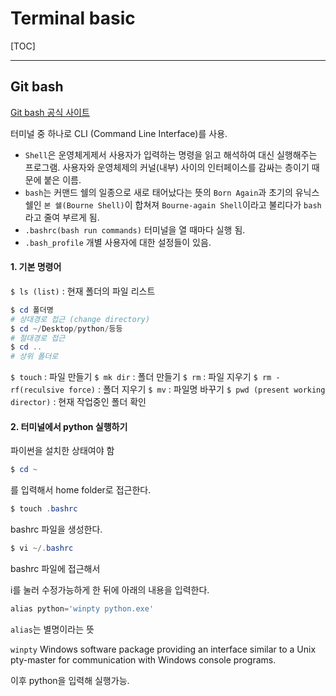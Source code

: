 # Terminal basic

[TOC]

---





## Git bash

[Git bash 공식 사이트](https://gitforwindows.org)

터미널 중 하나로 CLI (Command Line Interface)를 사용.

* `Shell`은 운영체게제서 사용자가 입력하는 명령을 읽고 해석하여 대신 실행해주는 프로그램. 사용자와 운영체제의 커널(내부) 사이의 인터페이스를 감싸는 층이기 때문에 붙은 이름.
* `bash`는 커맨드 쉘의 일종으로 새로 태어났다는 뜻의 `Born Again`과 초기의 유닉스 쉘인 `본 쉘(Bourne Shell)`이 합쳐져 `Bourne-again Shell`이라고 불리다가 `bash`라고 줄여 부르게 됨.
* `.bashrc(bash run commands)` 터미널을 열 때마다 실행 됨.
* `.bash_profile` 개별 사용자에 대한 설정들이 있음.

#### 1. 기본 명령어

`$ ls (list)` : 현재 폴더의 파일 리스트

```powershell
$ cd 폴더명
# 상대경로 접근 (change directory)
$ cd ~/Desktop/python/등등
# 절대경로 접근
$ cd .. 
# 상위 폴더로
```

`$ touch` : 파일 만들기
`$ mk dir` : 폴더 만들기
`$ rm` : 파일 지우기
`$ rm -rf(reculsive force)` : 폴더 지우기
`$ mv` : 파일명 바꾸기
`$ pwd (present working director)` : 현재 작업중인 폴더 확인



#### 2. 터미널에서 python 실행하기

파이썬을 설치한 상태여야 함

```powershell
$ cd ~
```

를 입력해서 home folder로 접근한다.

```powershell
$ touch .bashrc
```

bashrc 파일을 생성한다.

```powershell
$ vi ~/.bashrc
```

bashrc 파일에 접근해서

i를 눌러 수정가능하게 한 뒤에 아래의 내용을 입력한다.

```powershell
alias python='winpty python.exe'
```

`alias`는 별명이라는 뜻

`winpty` Windows software package providing an interface similar to a Unix pty-master for communication with Windows console programs.

이후 python을 입력해 실행가능.